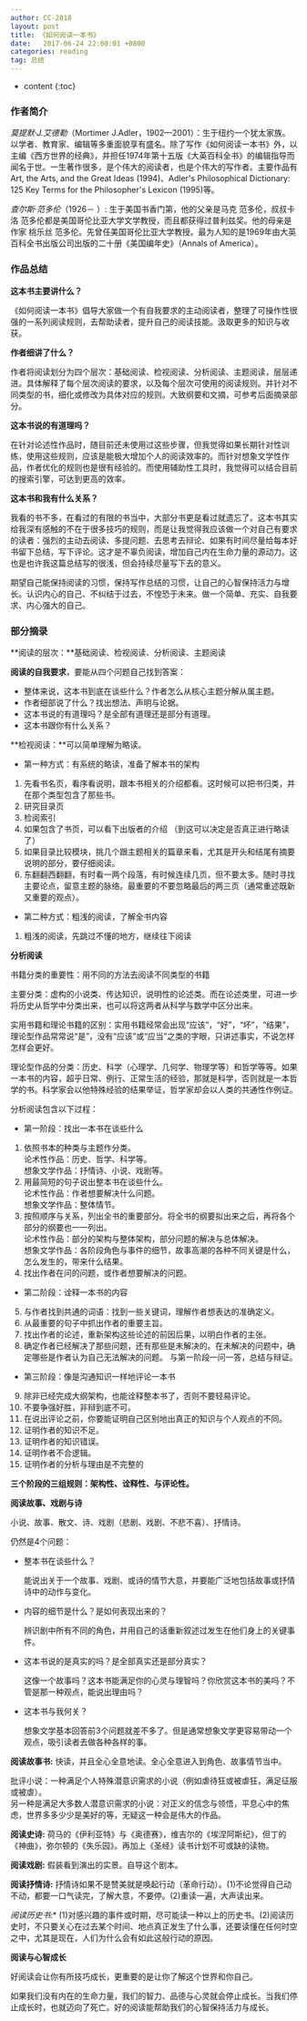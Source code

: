 ```yaml
---
author: CC-2018
layout: post
title: 《如何阅读一本书》
date:   2017-06-24 22:00:01 +0800
categories: reading
tag: 总结
---
```


* content
{:toc}

### 作者简介
*莫提默·J.艾德勒*（Mortimer J.Adler，1902—2001）：生于纽约一个犹太家族。以学者、教育家、编辑等多重面貌享有盛名。除了写作《如何阅读一本书》外，以主编《西方世界的经典》，并担任1974年第十五版《大英百科全书》的编辑指导而闻名于世。一生著作很多，是个伟大的阅读者，也是个伟大的写作者。主要作品有Art, the Arts, and the Great Ideas (1994)、Adler's Philosophical Dictionary: 125 Key Terms for the Philosopher's Lexicon (1995)等。

*查尔斯·范多伦*（1926－ ）: 生于美国书香门第，他的父亲是马克 范多伦，叔叔卡洛 范多伦都是美国哥伦比亚大学文学教授，而且都获得过普利兹奖。他的母亲是作家 桃乐丝 范多伦。先曾任美国哥伦比亚大学教授。最为人知的是1969年由大英百科全书出版公司出版的二十册《美国编年史》（Annals of America）。

### 作品总结

**这本书主要讲什么？**

《如何阅读一本书》倡导大家做一个有自我要求的主动阅读者，整理了可操作性很强的一系列阅读规则，去帮助读者，提升自己的阅读技能。汲取更多的知识与收获。

**作者细讲了什么？**

作者将阅读划分为四个层次：基础阅读、检视阅读、分析阅读、主题阅读，层层递进。具体解释了每个层次阅读的要求，以及每个层次可使用的阅读规则。并针对不同类型的书，细化或修改为具体对应的规则。大致纲要和文摘，可参考后面摘录部分。

**这本书说的有道理吗？**

在针对论述性作品时，随目前还未使用过这些步骤，但我觉得如果长期针对性训练，使用这些规则，应该是能极大增加个人的阅读效率的。而针对想象文学性作品，作者优化的规则也是很有经验的。而使用辅助性工具时，我觉得可以结合目前的搜索引擎，可达到更高的效率。

**这本书和我有什么关系？**

我看的书不多，在看过的有限的书当中，大部分书更是看过就遗忘了。这本书其实给我深有感触的不在于很多技巧的规则，而是让我觉得我应该做一个对自己有要求的读者：强烈的主动去阅读、多提问题、去思考去辩论、如果有时间尽量给每本好书留下总结，写下评论。这才是不辜负阅读，增加自己内在生命力量的源动力。这也是也许我这篇总结写的很浅，但会持续尽量写下去的意义。

期望自己能保持阅读的习惯，保持写作总结的习惯，让自己的心智保持活力与增长。认识内心的自己、不纠结于过去，不惶恐于未来。做一个简单、充实、自我要求、内心强大的自己。

### 部分摘录

**阅读的层次：**基础阅读、检视阅读、分析阅读、主题阅读

**阅读的自我要求**，要能从四个问题自己找到答案：
* 整体来说，这本书到底在谈些什么？作者怎么从核心主题分解从属主题。
* 作者细部说了什么？找出想法、声明与论据。
* 这本书说的有道理吗？是全部有道理还是部分有道理。
* 这本书跟你有什么关系？

**检视阅读：**可以简单理解为略读。
* 第一种方式：有系统的略读，准备了解本书的架构
1. 先看书名页，看序看说明，跟本书相关的介绍都看。这时候可以把书归类，并在那个类型包含了那些书。
2. 研究目录页
3. 检阅索引
4. 如果包含了书页，可以看下出版者的介绍 （到这可以决定是否真正进行略读了）
5. 如果目录比较模块，挑几个跟主题相关的篇章来看，尤其是开头和结尾有摘要说明的部分，要仔细阅读。
6. 东翻翻西翻翻，有时看一两个段落，有时候连续几页，但不要太多。随时寻找主要论点，留意主题的脉络。最重要的不要忽略最后的两三页（通常重述既新又重要的观点）。

* 第二种方式：粗浅的阅读，了解全书内容
1. 粗浅的阅读，先跳过不懂的地方，继续往下阅读

**分析阅读**

书籍分类的重要性：用不同的方法去阅读不同类型的书籍

主要分类：虚构的小说类、传达知识，说明性的论述类。而在论述类里，可进一步将历史从哲学中分类出来，也可以将这两者从科学与数学中区分出来。

实用书籍和理论书籍的区别：实用书籍经常会出现“应该”，“好”，“坏”，“结果”，理论型作品常常说“是”，没有“应该”或“应当”之类的字眼，只讲述事实，不说怎样怎样会更好。

理论型作品的分类：历史、科学（心理学、几何学、物理学等）和哲学等等。如果一本书的内容，超乎日常、例行、正常生活的经验，那就是科学，否则就是一本哲学的书。科学家会以他特殊经验的结果举证，哲学家却会以人类的共通性作例证。

分析阅读包含以下过程：

* 第一阶段：找出一本书在谈些什么
1. 依照书本的种类与主题作分类。  
   论术性作品：历史、哲学、科学等。  
   想象文学作品：抒情诗、小说、戏剧等。
2. 用最简短的句子说出整本书在谈些什么。  
   论术性作品：作者想要解决什么问题。  
   想象文学作品：整体情节。
3. 按照顺序与关系，列出全书的重要部分。将全书的纲要拟出来之后，再将各个部分的纲要也一一列出。  
   论术性作品：部分的架构与整体架构，部分问题的解决与总体解决。  
   想象文学作品：各阶段角色与事件的细节，故事高潮的各种不同关键是什么，怎么发生的，带来什么结果。
4. 找出作者在问的问题，或作者想要解决的问题。


* 第二阶段：诠释一本书的内容
5. 与作者找到共通的词语：找到一些关键词，理解作者想表达的准确定义。
6. 从最重要的句子中抓出作者的重要主旨。
7. 找出作者的论述，重新架构这些论述的前因后果，以明白作者的主张。
8. 确定作者已经解决了那些问题，还有那些是未解决的。在未解决的问题中，确定哪些是作者认为自己无法解决的问题。
与第一阶段一问一答，总结与辩证。

* 第三阶段：像是沟通知识一样地评论一本书
9. 除非已经完成大纲架构，也能诠释整本书了，否则不要轻易评论。
10. 不要争强好胜，非辩到底不可。
11. 在说出评论之前，你要能证明自己区别地出真正的知识与个人观点的不同。
12. 证明作者的知识不足。
13. 证明作者的知识错误。
14. 证明作者不合逻辑。
15. 证明作者的分析与理由是不完整的

**三个阶段的三组规则：架构性、诠释性、与评论性。**

**阅读故事、戏剧与诗**

小说、故事、散文、诗、戏剧（悲剧、戏剧、不悲不喜）、抒情诗。

仍然是4个问题：
* 整本书在谈些什么？

   能说出关于一个故事、戏剧、或诗的情节大意，并要能广泛地包括故事或抒情诗中的动作与变化。

* 内容的细节是什么？是如何表现出来的？

  辨识剧中所有不同的角色，并用自己的话重新叙述过发生在他们身上的关键事件。

* 这本书说的是真实的吗？是全部真实还是部分真实？

  这像一个故事吗？这本书能满足你的心灵与理智吗？你欣赏这本书的美吗？不管是那一种观点，能说出理由吗？

* 这本书与我何关？

  想象文学基本回答前3个问题就差不多了。但是通常想象文学更容易带动一个观点，吸引读者去做各种各样的事。

**阅读故事书:** 快读，并且全心全意地读。全心全意进入到角色、故事情节当中。

批评小说：一种满足个人特殊潜意识需求的小说（例如虐待狂或被虐狂，满足征服或被虐）。  
另一种是满足大多数人潜意识需求的小说：对正义的信念与领悟，平息心中的焦虑，世界多多少少是美好的等，无疑这一种会是伟大的作品。

**阅读史诗:** 荷马的《伊利亚特》与《奥德赛》，维吉尔的《埃涅阿斯纪》，但丁的《神曲》，弥尔顿的《失乐园》。再加上《圣经》读书计划不可或缺的读物。

**阅读戏剧:** 假装看到演出的实景。自导这个剧本。

**阅读抒情诗:** 抒情诗如果不是赞美就是唤起行动（革命行动）。(1)不论觉得自己动不动，都要一口气读完，了解大意，不要停。(2)重读一遍，大声读出来。

**阅读历史书*:** (1)对感兴趣的事件或时期，尽可能读一种以上的历史书。(2)阅读历史时，不只要关心在过去某个时间、地点真正发生了什么事，还要读懂在任何时空之中，尤其是现在，人们为什么会有如此这般行动的原因。

**阅读与心智成长**

好阅读会让你有所技巧成长，更重要的是让你了解这个世界和你自己。

如果我们没有内在的生命力量，我们的智力、品德与心灵就会停止成长。当我们停止成长时，也就迈向了死亡。好的阅读能帮助我们的心智保持活力与成长。
